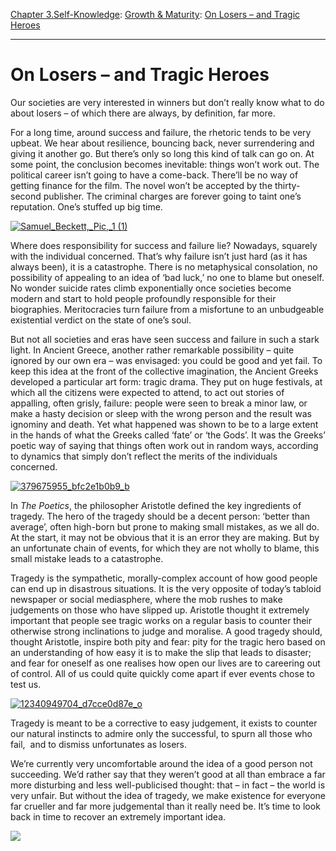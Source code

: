 [Chapter 3.Self-Knowledge](https://www.theschooloflife.com/thebookoflife/category/self-knowledge/): [Growth & Maturity](https://www.theschooloflife.com/thebookoflife/category/self-knowledge/growth-maturity/): [On Losers – and Tragic Heroes](https://www.theschooloflife.com/thebookoflife/on-losers-and-tragic-heroes/)

* * *

# On Losers – and Tragic Heroes

Our societies are very interested in winners but don’t really know what to do about losers – of which there are always, by definition, far more.

For a long time, around success and failure, the rhetoric tends to be very upbeat. We hear about resilience, bouncing back, never surrendering and giving it another go. But there’s only so long this kind of talk can go on. At some point, the conclusion becomes inevitable: things won’t work out. The political career isn’t going to have a come-back. There’ll be no way of getting finance for the film. The novel won’t be accepted by the thirty-second publisher. The criminal charges are forever going to taint one’s reputation. One’s stuffed up big time.

[![Samuel_Beckett,_Pic,_1 (1)](https://www.theschooloflife.com/thebookoflife/wp-content/uploads/2015/03/Samuel_Beckett_Pic_1-1.jpg)](http://www.thebookoflife.org/wp-content/uploads/2015/03/Samuel_Beckett_Pic_1-1.jpg)

Where does responsibility for success and failure lie? Nowadays, squarely with the individual concerned. That’s why failure isn’t just hard (as it has always been), it is a catastrophe. There is no metaphysical consolation, no possibility of appealing to an idea of ‘bad luck,’ no one to blame but oneself. No wonder suicide rates climb exponentially once societies become modern and start to hold people profoundly responsible for their biographies. Meritocracies turn failure from a misfortune to an unbudgeable existential verdict on the state of one’s soul.

But not all societies and eras have seen success and failure in such a stark light. In Ancient Greece, another rather remarkable possibility – quite ignored by our own era – was envisaged: you could be good and yet fail. To keep this idea at the front of the collective imagination, the Ancient Greeks developed a particular art form: tragic drama. They put on huge festivals, at which all the citizens were expected to attend, to act out stories of appalling, often grisly, failure: people were seen to break a minor law, or make a hasty decision or sleep with the wrong person and the result was ignominy and death. Yet what happened was shown to be to a large extent in the hands of what the Greeks called ‘fate’ or ‘the Gods’. It was the Greeks’ poetic way of saying that things often work out in random ways, according to dynamics that simply don’t reflect the merits of the individuals concerned.

[![379675955_bfc2e1b0b9_b](https://www.theschooloflife.com/thebookoflife/wp-content/uploads/2015/03/379675955_bfc2e1b0b9_b.jpg)](http://www.thebookoflife.org/wp-content/uploads/2015/03/379675955_bfc2e1b0b9_b.jpg)

In _The Poetics_, the philosopher Aristotle defined the key ingredients of tragedy. The hero of the tragedy should be a decent person: ‘better than average’, often high-born but prone to making small mistakes, as we all do. At the start, it may not be obvious that it is an error they are making. But by an unfortunate chain of events, for which they are not wholly to blame, this small mistake leads to a catastrophe.

Tragedy is the sympathetic, morally-complex account of how good people can end up in disastrous situations. It is the very opposite of today’s tabloid newspaper or social mediasphere, where the mob rushes to make judgements on those who have slipped up. Aristotle thought it extremely important that people see tragic works on a regular basis to counter their otherwise strong inclinations to judge and moralise. A good tragedy should, thought Aristotle, inspire both pity and fear: pity for the tragic hero based on an understanding of how easy it is to make the slip that leads to disaster; and fear for oneself as one realises how open our lives are to careering out of control. All of us could quite quickly come apart if ever events chose to test us.

[![12340949704_d7cce0d87e_o](https://www.theschooloflife.com/thebookoflife/wp-content/uploads/2015/03/12340949704_d7cce0d87e_o.jpg)](http://www.thebookoflife.org/wp-content/uploads/2015/03/12340949704_d7cce0d87e_o.jpg)

Tragedy is meant to be a corrective to easy judgement, it exists to counter our natural instincts to admire only the successful, to spurn all those who fail, &nbsp;and to dismiss unfortunates as losers.

We’re currently very uncomfortable around the idea of a good person not succeeding. We’d rather say that they weren’t good at all than embrace a far more disturbing and less well-publicised thought: that – in fact – the world is very unfair. But without the idea of tragedy, we make existence for everyone far crueller and far more judgemental than it really need be. It’s time to look back in time to recover an extremely important idea.

[![](https://img.youtube.com/vi/ip97YDkvbtY/0.jpg)](https://www.youtube.com/embed/ip97YDkvbtY '')
